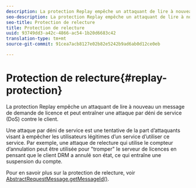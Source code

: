 ```yaml
---
description: La protection Replay empêche un attaquant de lire à nouveau un message de demande de licence et peut entraîner une attaque par déni de service (DoS) contre le client.
seo-description: La protection Replay empêche un attaquant de lire à nouveau un message de demande de licence et peut entraîner une attaque par déni de service (DoS) contre le client.
seo-title: Protection de relecture
title: Protection de relecture
uuid: 93749dd3-a42c-4866-ac54-1b20d6683c42
translation-type: tm+mt
source-git-commit: 91cea7acb8127e02b82e5242b9ad6ab0d12ce0eb

---
```



# Protection de relecture{#replay-protection}

La protection Replay empêche un attaquant de lire à nouveau un message de demande de licence et peut entraîner une attaque par déni de service (DoS) contre le client.

Une attaque par déni de service est une tentative de la part d’attaquants visant à empêcher les utilisateurs légitimes d’un service d’utiliser ce service. Par exemple, une attaque de relecture qui utilise le compteur d’annulation peut être utilisée pour &quot;tromper&quot; le serveur de licences en pensant que le client DRM a annulé son état, ce qui entraîne une suspension du compte.

Pour en savoir plus sur la protection de relecture, voir [ AbstractRequestMessage.getMessageId()](https://help.adobe.com/en_US/primetime/api/drm-apis/server/javadocs-flashaccess-pro/com/adobe/flashaccess/sdk/protocol/AbstractRequestMessage.html#getMessageId()).
